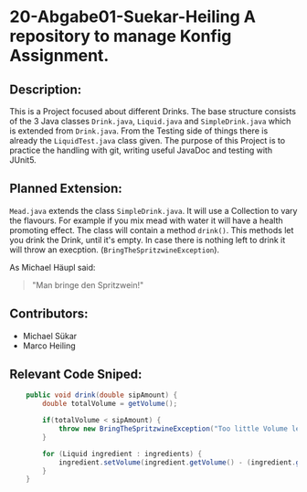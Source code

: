 # 20-Abgabe01-Suekar-Heiling A repository to manage Konfig Assignment.  

## Description:        
This is a Project focused about different Drinks. The base structure consists of the 3 Java classes `Drink.java`, `Liquid.java` and `SimpleDrink.java` which is extended from `Drink.java`. From the Testing side of things there is already the `LiquidTest.java` class given. 
The purpose of this Project is to practice the handling with git, writing useful JavaDoc and testing with JUnit5.
## Planned Extension: 
`Mead.java` extends the class `SimpleDrink.java`. It will use a Collection to vary the flavours.
For example if you mix mead with water it will have a health promoting
effect. The class will contain a method `drink()`. This methods let you drink the Drink,
until it's empty. In case there is nothing left to drink it will throw an execption.
(`BringTheSpritzwineException`).

As Michael Häupl said:
> "Man bringe den Spritzwein!"
    
## Contributors:
* Michael Sükar
* Marco Heiling
    
## Relevant Code Sniped:  
```java
    public void drink(double sipAmount) {
        double totalVolume = getVolume();

        if(totalVolume < sipAmount) {
            throw new BringTheSpritzwineException("Too little Volume left!");
        }

        for (Liquid ingredient : ingredients) {
            ingredient.setVolume(ingredient.getVolume() - (ingredient.getVolume()/totalVolume * sipAmount));
        }
    }
```